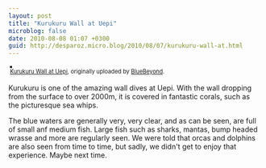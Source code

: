 ```yaml
---
layout: post
title: "Kurukuru Wall at Uepi"
microblog: false
date: 2010-08-08 01:07 +0300
guid: http://desparoz.micro.blog/2010/08/07/kurukuru-wall-at.html
---
```

<div style="text-align: left; padding: 3px;"><a title="photo sharing" href="http://www.flickr.com/photos/bluebeyond/4870782939/"><img style="border: solid 2px #000000;" src="http://desparoz.me/uploads/2017/0020c4935d.jpg" alt="" /></a> <br /> <span style="font-size: 0.8em; margin-top: 0px;"><a href="http://www.flickr.com/photos/bluebeyond/4870782939/">Kurukuru Wall at Uepi</a>, originally uploaded by <a href="http://www.flickr.com/people/bluebeyond/">BlueBeyond</a>.</span></div>
<p>Kurukuru is one of the amazing wall dives at Uepi. With the wall dropping from the surface to over 2000m, it is covered in fantastic corals, such as the picturesque sea whips.</p>
<p> The blue waters are generally very, very clear, and as can be seen, are full of small anf medium fish. Large fish such as sharks, mantas, bump headed wrasse and more are regularly seen. We were told that orcas and dolphins are also seen from time to time, but sadly, we didn't get to enjoy that experience. Maybe next time.</p>
